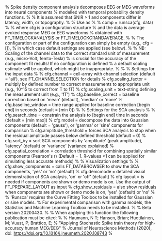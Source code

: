% Spike density component analysis decomposes EEG or MEG waveforms into neural components 
% modelled with temporal probability density functions.
% 
% It is assumed that SNIR > 1 and components differ in latency, width, or topography.
% 
% Use as
% 
%   comp = runsca(cfg, data)
% 
% where cfg is a configuration structure
% and the data is average evoked response MEG or EEG waveforms 
% obtained with FT_TIMELOCKANALYSIS or FT_TIMELOCKGRANDAVERAGE. 
% 
% The configuration or part of the configuration can simply be empty (e.g., cfg = []), 
% in which case default settings are applied (see below). 
% 
% NB: Scaling of the channel data to the correct standard unit of measurement (e.g., micro-Volt, femto-Tesla)
% is crucial for the accuracy of the component fit results! If no configuration is defined 
% a default scaling estimate will be applied, which might be inappropriate. 
% 
% 
% Settings for the input data
% 
% cfg.channel             = cell-array with channel selection (default = 'all'), see FT_CHANNELSELECTION for details
% cfg.scaling_factor      = multiply by defined number to correct measurements to appropriate unit (e.g., 10^15 to correct from T to fT)
% cfg.scaling_unit        = text-string defining the measurement unit (e.g., 'fT') 
% cfg.baseline_correct    = baseline correction based on 'mean' (default), 'median' or 'none'
% cfg.baseline_window     = time range applied for baseline correction [begin end] in seconds (default = [min 0])
% 
% Settings for the SCA analysis
% 
% cfg.search_time         = constrain the analysis to [begin end] time in seconds (default = [min max])
% cfg.model               = decompose the data into Gaussian components (default = 'gauss'), or 'gamma' or 'sine' components for comparison
% cfg.amplitude_threshold = forces SCA analysis to stop when the residual amplitude passes below defined threshold (default = 0)
% cfg.sort_by             = sort SCA components by 'amplitude' (peak amplitude), 'latency' (default) or 'variance' (variance explained)
% cfg.spatial_correlation = correlation threshold for combining spatially similar components (Pearson's r) (Default = 1. R-values <1 can be applied for simulating less accurate methods)
% 
% Visualization settings
% 
% cfg.show_components     = calls FT_DATABROWSER to show the SCA components, 'yes' or 'no' (default)
% cfg.demomode            = detailed visual demonstration of SCA analysis, 'on' or 'off' (default)
% cfg.layout              = is needed if components are shown or demo mode is on. Use the output of FT_PREPARE_LAYOUT as input
% cfg.show_residuals      = also show residuals when components are shown or demo mode is on, 'yes' (default) or 'no'
% 
% 'Runsca' requires the Curve Fitting Toolbox to be installed for Gaussian or sine models. 
% For experimental comparison with gamma models, the Statistics and Machine Learning Toolbox needs to be installed. 
% 
% Beta version 20200430.
% 
% When applying this function the following publication must be cited:
% 
% Haumann, N T; Hansen, Brian; Huotilainen, M; Vuust, P; Brattico, E;
% "Applying Stochastic Spike train theory for high-accuracy human MEG/EEG"
% Journal of Neuroscience Methods (2020), doi: https://doi.org/10.1016/j.jneumeth.2020.108743
% 
